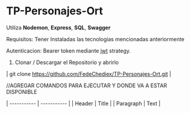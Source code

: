 # TP-Personajes-Ort
Utiliza **Nodemon**, **Express**, **SQL**, **Swagger**

Requisitos: Tener Instaladas las tecnologias mencionadas anteriormente

Autenticacion: Bearer token mediante [jwt](https://jwt.io/) strategy.  

1. Clonar / Descargar el Repositorio y abrirlo
   
| git clone https://github.com/FedeChediex/TP-Personajes-Ort.git |

//AGREGAR COMANDOS PARA EJECUTAR Y DONDE VA A ESTAR DISPONIBLE
	

| ----------- | ----------- |
| Header | Title |
| Paragraph | Text |
